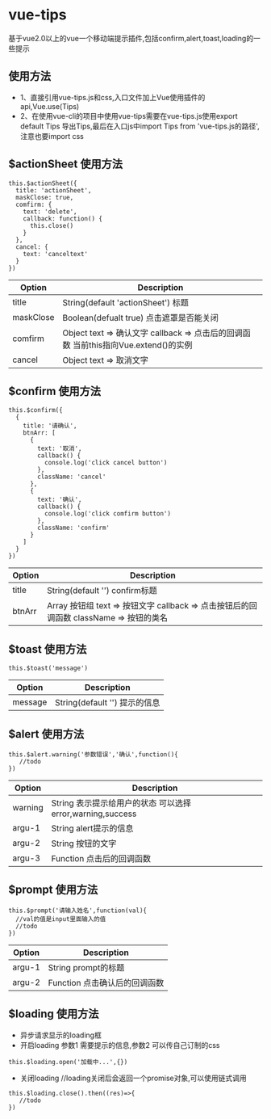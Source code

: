 # vue-tips
基于vue2.0以上的vue一个移动端提示插件,包括confirm,alert,toast,loading的一些提示
## 使用方法 
* 1、直接引用vue-tips.js和css,入口文件加上Vue使用插件的api,Vue.use(Tips)
* 2、在使用vue-cli的项目中使用vue-tips需要在vue-tips.js使用export default Tips 导出Tips,最后在入口js中import Tips from 'vue-tips.js的路径',注意也要import css
## $actionSheet 使用方法
```
this.$actionSheet({
  title: 'actionSheet',
  maskClose: true,
  comfirm: {
    text: 'delete',
    callback: function() {
      this.close()
    }
  },
  cancel: {
    text: 'canceltext'
  }
})
```
| Option | Description |
| ----- | ----- |
| title  | String(default 'actionSheet') 标题 |
| maskClose | Boolean(defualt true) 点击遮罩是否能关闭 |
| comfirm | Object text => 确认文字 callback => 点击后的回调函数 当前this指向Vue.extend()的实例|
| cancel | Object text => 取消文字 |

## $confirm 使用方法
```
this.$confirm({
  {
    title: '请确认',
    btnArr: [
      {
        text: '取消',
        callback() {
          console.log('click cancel button')
        },
        className: 'cancel'
      },
      {
        text: '确认',
        callback() {
          console.log('click comfirm button')
        },
        className: 'confirm'
      }
    ]
  }
})
```
| Option | Description |
| ----- | ----- |
| title | String(default '') confirm标题 |
| btnArr | Array 按钮组 text => 按钮文字 callback => 点击按钮后的回调函数 className => 按钮的类名 |

## $toast 使用方法
```
this.$toast('message')
```
| Option | Description |
| ----- | ----- |
| message | String(default '') 提示的信息 |

## $alert 使用方法
```
this.$alert.warning('参数错误','确认',function(){
   //todo
})
```
| Option | Description |
| ----- | ----- |
| warning | String  表示提示给用户的状态 可以选择 error,warning,success |
| argu-1 | String alert提示的信息 |
| argu-2 | String 按钮的文字 |
| argu-3 | Function 点击后的回调函数 |

## $prompt 使用方法
```
this.$prompt('请输入姓名',function(val){
  //val的值是input里面输入的值
  //todo
})
```
| Option | Description |
| ----- | ----- |
| argu-1 | String  prompt的标题 |
| argu-2 | Function 点击确认后的回调函数 |

## $loading 使用方法
* 异步请求显示的loading框
* 开启loading 参数1 需要提示的信息,参数2 可以传自己订制的css
```
this.$loading.open('加载中...',{})
```
* 关闭loading  //loading关闭后会返回一个promise对象,可以使用链式调用

```
this.$loading.close().then((res)=>{
   //todo
})
```
